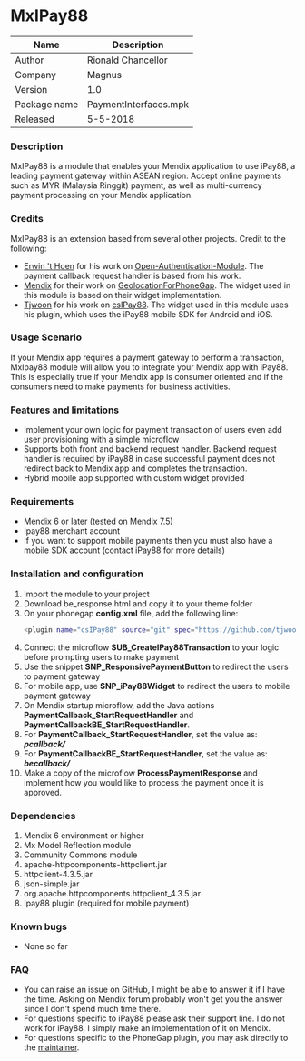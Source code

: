 # MxIPay88

| Name 	| Description 	|
|--------------	|-----------------------	|
| Author 	| Rionald Chancellor 	|
| Company 	| Magnus 	|
| Version 	| 1.0 	|
| Package name 	| PaymentInterfaces.mpk 	|
| Released 	| 5-5-2018 	|

### Description
MxIPay88 is a module that enables your Mendix application to use iPay88, a leading payment gateway within ASEAN region. Accept online payments such as MYR (Malaysia Ringgit) payment, as well as multi-currency payment processing on your Mendix application.

### Credits

MxIPay88 is an extension based from several other projects. Credit to the following:
  - [Erwin 't Hoen](https://github.com/Erwin-t-Hoen) for his work on [Open-Authentication-Module](https://github.com/Erwin-t-Hoen/Open-Authentication-Module). The payment callback request handler is based from his work.
  - [Mendix](https://github.com/mendix) for their work on [GeolocationForPhoneGap](https://github.com/mendix/GeolocationForPhoneGap). The widget used in this module is based on their widget implementation.
  - [Tjwoon](https://github.com/tjwoon) for his work on [csIPay88](https://github.com/tjwoon/csIPay88). The widget used in this module uses his plugin, which uses the iPay88 mobile SDK for Android and iOS.


### Usage Scenario

If your Mendix app requires a payment gateway to perform a transaction, MxIpay88 module will allow you to integrate your Mendix app with iPay88. This is especially true if your Mendix app is consumer oriented and if the consumers need to make payments for business activities.

### Features and limitations
- Implement your own logic for payment transaction of users even add user provisioning with a simple microflow
- Supports both front and backend request handler. Backend request handler is required by iPay88 in case successful payment does not redirect back to Mendix app and completes the transaction.
- Hybrid mobile app supported with custom widget provided


### Requirements
- Mendix 6 or later (tested on Mendix 7.5)
- Ipay88 merchant account
- If you want to support mobile payments then you must also have a mobile SDK account (contact iPay88 for more details)


### Installation and configuration
1. Import the module to your project
2. Download be_response.html and copy it to your theme folder
3. On your phonegap **config.xml** file, add the following line:
    ```sh
    <plugin name="csIPay88" source="git" spec="https://github.com/tjwoon/csIPay88" />
    ```
4. Connect the microflow **SUB_CreateIPay88Transaction** to your logic before prompting users to make payment
5. Use the snippet **SNP_ResponsivePaymentButton** to redirect the users to payment gateway
6. For mobile app, use **SNP_iPay88Widget** to redirect the users to mobile payment gateway
7. On Mendix startup microflow, add the Java actions **PaymentCallback_StartRequestHandler** and **PaymentCallbackBE_StartRequestHandler**. 
8. For **PaymentCallback_StartRequestHandler**, set the value as: ***pcallback/***
9. For **PaymentCallbackBE_StartRequestHandler**, set the value as: ***becallback/***
10. Make a copy of the microflow **ProcessPaymentResponse** and implement how you would like to process the payment once it is approved.

### Dependencies
1. Mendix 6 environment or higher
2. Mx Model Reflection module
3. Community Commons module
4. apache-httpcomponents-httpclient.jar
5. httpclient-4.3.5.jar
6. json-simple.jar
7. org.apache.httpcomponents.httpclient_4.3.5.jar
8. Ipay88 plugin (required for mobile payment)


### Known bugs
- None so far
### FAQ
- You can raise an issue on GitHub, I might be able to answer it if I have the time. Asking on Mendix forum probably won't get you the answer since I don't spend much time there.
- For questions specific to iPay88 please ask their support line. I do not work for iPay88, I simply make an implementation of it on Mendix.
- For questions specific to the PhoneGap plugin, you may ask directly to the [maintainer](https://github.com/tjwoon).
